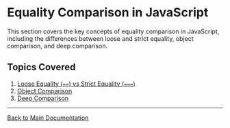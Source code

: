 # Equality Comparison in JavaScript

This section covers the key concepts of equality comparison in JavaScript, including the differences between loose and strict equality, object comparison, and deep comparison.

## Topics Covered

1. [Loose Equality (`==`) vs Strict Equality (`===`)](./loose_vs_strict.md)
2. [Object Comparison](./object_comparison.md)
3. [Deep Comparison](./deep_comparison.md)

---
[Back to Main Documentation](../README.md)
